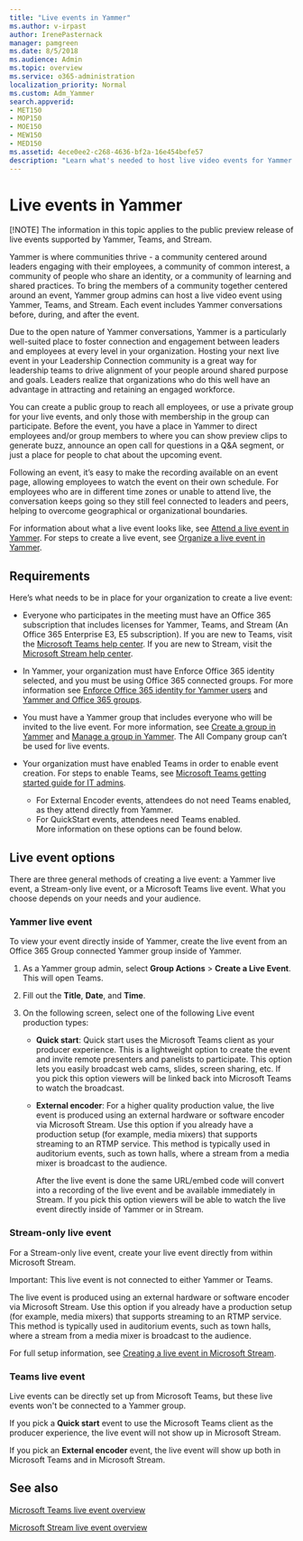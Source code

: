 ```yaml
---
title: "Live events in Yammer"
ms.author: v-irpast
author: IrenePasternack
manager: pamgreen
ms.date: 8/5/2018
ms.audience: Admin
ms.topic: overview
ms.service: o365-administration
localization_priority: Normal
ms.custom: Adm_Yammer
search.appverid:
- MET150
- MOP150
- MOE150
- MEW150
- MED150
ms.assetid: 4ece0ee2-c268-4636-bf2a-16e454befe57
description: "Learn what's needed to host live video events for Yammer users."
---
```

# Live events in Yammer

[!NOTE]
The information in this topic applies to the public preview release of live events supported by Yammer, Teams, and Stream.

Yammer is where communities thrive - a community centered around leaders engaging with their employees, a community of common interest, a community of people who share an identity, or a community of learning and shared practices. To bring the members of a community together centered around an event, Yammer group admins can host a live video event using Yammer, Teams, and Stream. Each event includes Yammer conversations before, during, and after the event.

Due to the open nature of Yammer conversations, Yammer is a particularly well-suited place to foster connection and engagement between leaders and employees at every level in your organization. Hosting your next live event in your Leadership Connection community is a great way for leadership teams to drive alignment of your people around shared purpose and goals. Leaders realize that organizations who do this well have an advantage in attracting and retaining an engaged workforce.

You can create a public group to reach all employees, or use a private group for your live events, and only those with membership in the group can participate. Before the event, you have a place in Yammer to direct employees and/or group members to where you can show preview clips to generate buzz, announce an open call for questions in a Q&A segment, or just a place for people to chat about the upcoming event. 

Following an event, it’s easy to make the recording available on an event page, allowing employees to watch the event on their own schedule. For employees who are in different time zones or unable to attend live, the conversation keeps going so they still feel connected to leaders and peers, helping to overcome geographical or organizational boundaries.

For information about what a live event looks like, see [Attend a live event in Yammer](https://support.office.com/en-us/article/attend-a-live-event-in-yammer-4b08133c-9ebb-47b0-ab60-4dbfd4bfc965). For steps to create a live event, see [Organize a live event in Yammer](https://support.office.com/en-us/article/organize-a-live-event-in-yammer-105dd7af-9caf-4a5e-8a44-56d203e96551).

## Requirements

Here’s what needs to be in place for your organization to create a live event:

- Everyone who participates in the meeting must have an Office 365 subscription that includes licenses for Yammer, Teams, and Stream (An Office 365 Enterprise E3, E5 subscription). If you are new to Teams, visit the [Microsoft Teams help center](https://support.office.com/en-us/Teams). If you are new to Stream, visit the [Microsoft Stream help center](https://docs.microsoft.com/en-us/stream/). 

- In Yammer, your organization must have Enforce Office 365 identity selected, and you must be using Office 365 connected groups. For more information see [Enforce Office 365 identity for Yammer users](../configure-your-yammer-network/enforce-office-365-identity.md) and [Yammer and Office 365 groups](../manage-yammer-groups/yammer-and-office-365-groups.md).

- You must have a Yammer group that includes everyone who will be invited to the live event. For more information, see [Create a group in Yammer](https://support.office.com/en-us/article/create-a-group-in-yammer-b407af4f-9a58-4b12-b43e-afbb1b07c889) and [Manage a group in Yammer](https://support.office.com/en-us/article/manage-a-group-in-yammer-6e05c6d6-5548-4c88-89cd-e6757a514ef2). The All Company group can’t be used for live events.

- Your organization must have enabled Teams in order to enable event creation. For steps to enable Teams, see [Microsoft Teams getting started guide for IT admins](https://support.office.com/en-us/article/microsoft-teams-getting-started-guide-for-it-admins-e7b992dc-de27-4303-8973-7a1ca8ad7cfb). 
    - For External Encoder events, attendees do not need Teams enabled, as they attend directly from Yammer. 
    - For QuickStart events, attendees need Teams enabled.  
    More information on these options can be found below.

## Live event options

There are three general methods of creating a live event: a Yammer live event, a Stream-only live event, or a Microsoft Teams live event. What you choose depends on your needs and your audience.

### Yammer live event

To view your event directly inside of Yammer, create the live event from an Office 365 Group connected Yammer group inside of Yammer.

1. As a Yammer group admin, select **Group Actions** > **Create a Live Event**. This will open Teams.

2. Fill out the **Title**, **Date**, and **Time**.

3. On the following screen, select one of the following Live event production types:

    - **Quick start**: Quick start uses the Microsoft Teams client as your producer experience. This is a lightweight option to create the event and invite remote presenters and panelists to participate. This option lets you easily broadcast web cams, slides, screen sharing, etc. If you pick this option viewers will be linked back into Microsoft Teams to watch the broadcast.
    
    - **External encoder**: For a higher quality production value, the live event is produced using an external hardware or software encoder via Microsoft Stream. Use this option if you already have a production setup (for example, media mixers) that supports streaming to an RTMP service. This method is typically used in auditorium events, such as town halls, where a stream from a media mixer is broadcast to the audience.

        After the live event is done the same URL/embed code will convert into a recording of the live event and be available immediately in Stream. If you pick this option viewers will be able to watch the live event directly inside of Yammer or in Stream.

### Stream-only live event

For a Stream-only live event, create your live event directly from within Microsoft Stream.

Important: This live event is not connected to either Yammer or Teams.

The live event is produced using an external hardware or software encoder via Microsoft Stream. Use this option if you already have a production setup (for example, media mixers) that supports streaming to an RTMP service. This method is typically used in auditorium events, such as town halls, where a stream from a media mixer is broadcast to the audience.

For full setup information, see [Creating a live event in Microsoft Stream](https://docs.microsoft.com/en-us/stream/live-create-event).

### Teams live event
Live events can be directly set up from Microsoft Teams, but these live events won't be connected to a Yammer group.

If you pick a **Quick start** event to use the Microsoft Teams client as the producer experience, the live event will not show up in Microsoft Stream.

If you pick an **External encoder** event, the live event will show up both in Microsoft Teams and in Microsoft Stream.
 
## See also

[Microsoft Teams live event overview](https://support.office.com/en-us/article/microsoft-teams-live-events-overview-d077fec2-a058-483e-9ab5-1494afda578a?ui=en-US&rs=en-US&ad=US)

[Microsoft Stream live event overview](https://docs.microsoft.com/en-us/stream/live-event-overview)